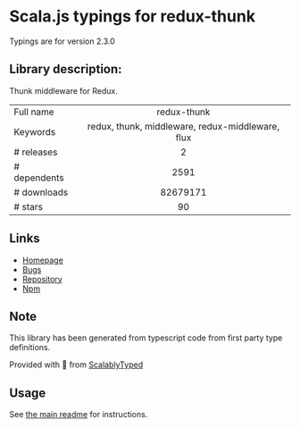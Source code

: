 
# Scala.js typings for redux-thunk

Typings are for version 2.3.0

## Library description:
Thunk middleware for Redux.

|                    |                 |
| ------------------ | :-------------: |
| Full name          | redux-thunk |
| Keywords           | redux, thunk, middleware, redux-middleware, flux |
| # releases         | 2 |
| # dependents       | 2591 |
| # downloads        | 82679171 |
| # stars            | 90 |

## Links
- [Homepage](https://github.com/reduxjs/redux-thunk)
- [Bugs](https://github.com/reduxjs/redux-thunk/issues)
- [Repository](https://github.com/reduxjs/redux-thunk)
- [Npm](https://www.npmjs.com/package/redux-thunk)
    


## Note
This library has been generated from typescript code from first party type definitions.

Provided with :purple_heart: from [ScalablyTyped](https://github.com/oyvindberg/ScalablyTyped)

## Usage
See [the main readme](../../readme.md) for instructions.


